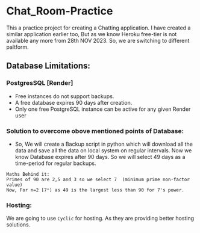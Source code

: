 # Chat_Room-Practice

This a practice project for creating a Chatting application. I have created a similar application earlier too, But as we know Heroku free-tier is not available any more from 28th NOV 2023. So, we are switching to different paltform.

## Database Limitations:

### PostgresSQL [Render]

- Free instances do not support backups.
- A free database expires 90 days after creation.
- Only one free PostgreSQL instance can be active for any given Render user

### Solution to overcome obove mentioned points of Database:

- So, We will create a Backup script in python which will download all the data and save all the data on local system on regular intervals. Now we know Database expires after 90 days. So we will select 49 days as a time-period for regular backups.

```
Maths Behind it:
Primes of 90 are 2,5 and 3 so we select 7  (minimum prime non-factor value)
Now, For n=2 [7ⁿ] as 49 is the largest less than 90 for 7's power.
```
### Hosting:

We are going to use ```Cyclic``` for hosting. As they are providing better hosting solutions.